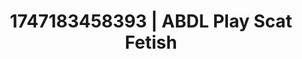 ---
categories:
- Naughty expression
- Punk lovers
- Mirror play
- Tattooed beauties
- Hands-on body
image: /assets/images/1747183458393.jpg
layout: post
seo:
  description: Featured content with artistic ABDL Play, Scat Fetish. HD images available.
  keywords: ABDL Play, Scat Fetish
  og_image: /assets/images/1747183458393.jpg
  schema_type: VisualArtwork
tags:
- ABDL Play
- '#1747183458393'
- Scat Fetish
title: 1747183458393 | ABDL Play Scat Fetish
---